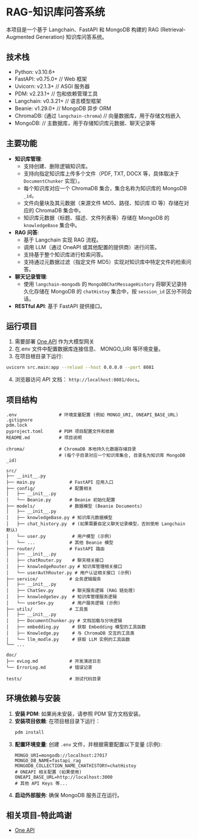# RAG-知识库问答系统

本项目是一个基于 Langchain、FastAPI 和 MongoDB 构建的 RAG (Retrieval-Augmented Generation) 知识库问答系统。

## 技术栈

- Python: v3.10.6+
- FastAPI: v0.75.0+ // Web 框架
- Uvicorn: v2.1.3+ // ASGI 服务器
- PDM: v2.23.1+ // 包和依赖管理工具
- Langchain: v0.3.21+ // 语言模型框架
- Beanie: v1.29.0+ // MongoDB 异步 ORM
- ChromaDB: (通过 `langchain-chroma`) // 向量数据库，用于存储文档嵌入
- MongoDB: // 主数据库，用于存储知识库元数据、聊天记录等

## 主要功能

- **知识库管理**:
  - 支持创建、删除逻辑知识库。
  - 支持向指定知识库上传多个文件（PDF, TXT, DOCX 等，具体取决于 `DocumentChunker` 实现）。
  - 每个知识库对应一个 ChromaDB 集合，集合名称为知识库的 MongoDB `_id`。
  - 文件向量块及其元数据（来源文件 MD5、路径、知识库 ID 等）存储在对应的 ChromaDB 集合中。
  - 知识库元数据（标题、描述、文件列表等）存储在 MongoDB 的 `knowledgeBase` 集合中。
- **RAG 问答**:
  - 基于 Langchain 实现 RAG 流程。
  - 调用 LLM（通过 OneAPI 或其他配置的提供商）进行问答。
  - 支持基于整个知识库进行检索问答。
  - 支持通过元数据过滤（指定文件 MD5）实现对知识库中特定文件的检索问答。
- **聊天记录管理**:
  - 使用 `langchain-mongodb` 的 `MongoDBChatMessageHistory` 将聊天记录持久化存储在 MongoDB 的 `chatHistoy` 集合中，按 `session_id` 区分不同会话。
- **RESTful API**: 基于 FastAPI 提供接口。

## 运行项目

1. 需要部署 [One API](https://github.com/songquanpeng/one-api) 作为大模型网关
2. 在.env 文件中配置数据库连接信息、 MONGO_URI 等环境变量。
3. 在项目根目录下运行:

```bash
uvicorn src.main:app --reload --host 0.0.0.0 --port 8081
```

4. 浏览器访问 API 文档： `http://localhost:8081/docs`。

## 项目结构

```
.env                # 环境变量配置 (例如 MONGO_URI, ONEAPI_BASE_URL)
.gitignore
pdm.lock
pyproject.toml      # PDM 项目配置文件和依赖
README.md           # 项目说明

chroma/             # ChromaDB 本地持久化数据存储目录
                    # (每个子目录对应一个知识库集合, 目录名为知识库 MongoDB _id)

src/
├── __init__.py
├── main.py             # FastAPI 应用入口
├── config/             # 配置相关
│   ├── __init__.py
│   └── Beanie.py       # Beanie 初始化配置
├── models/             # 数据模型 (Beanie Documents)
│   ├── __init__.py
│   ├── knowledgeBase.py # 知识库元数据模型
│   ├── chat_history.py  # (如果需要自定义聊天记录模型，否则使用 Langchain 默认)
│   └── user.py          # 用户模型 (示例)
│   └── ...             # 其他 Beanie 模型
├── router/             # FastAPI 路由
│   ├── __init__.py
│   ├── chatRouter.py    # 聊天相关接口
│   ├── knowledgeRouter.py # 知识库管理相关接口
│   └── userAuthRouter.py # 用户认证相关接口 (示例)
├── service/            # 业务逻辑服务
│   ├── __init__.py
│   ├── ChatSev.py       # 聊天服务逻辑 (RAG 链处理)
│   ├── knowledgeSev.py  # 知识库管理服务逻辑
│   └── userSev.py       # 用户服务逻辑 (示例)
├── utils/              # 工具类
│   ├── __init__.py
│   ├── DocumentChunker.py # 文档加载与分块逻辑
│   ├── embedding.py     # 获取 Embedding 模型的工具函数
│   ├── Knowledge.py     # 与 ChromaDB 交互的工具类
│   └── llm_modle.py     # 获取 LLM 实例的工具函数
└── ...

doc/
├── evLog.md            # 开发演进日志
└── ErrorLog.md         # 错误记录

tests/                  # 测试代码目录
```

## 环境依赖与安装

1.  **安装 PDM**: 如果尚未安装，请参照 PDM 官方文档安装。
2.  **安装项目依赖**: 在项目根目录下运行：
    ```bash
    pdm install
    ```
3.  **配置环境变量**: 创建 `.env` 文件，并根据需要配置以下变量 (示例):
    ```env
    MONGO_URI=mongodb://localhost:27017
    MONGO_DB_NAME=fastapi_rag
    MONGODB_COLLECTION_NAME_CHATHISTORY=chatHistoy
    # ONEAPI 相关配置 (如果使用)
    ONEAPI_BASE_URL=http://localhost:3000
    # 其他 API Keys 等...
    ```
4.  **启动外部服务**: 确保 MongoDB 服务正在运行。

## 相关项目-特此鸣谢

- [One API](https://github.com/songquanpeng/one-api)
